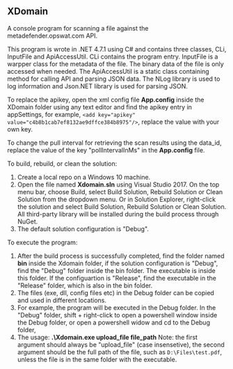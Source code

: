 ## XDomain
A console program for scanning a file against the metadefender.opswat.com API.

This program is wrote in .NET 4.7.1 using C# and contains three classes, CLi, InputFile and ApiAccessUtil. CLi contains the program entry. 
InputFile is a warpper class for the metadata of the file. The binary data of the file is only accessed when needed. The ApiAccessUtil is 
a static class containing method for calling API and parsing JSON data. The NLog library is used to log information and Json.NET library 
is used for parsing JSON. 

To replace the apikey, open the xml config file **App.config** inside the XDomain folder using any text editor and find the apikey entry 
in appSettings, for example, `<add key="apikey" value="c4b8b1cab7ef8132ae9dffce384b8975"/>`, replace the value with your own key.

To change the pull interval for retrieving the scan results using the data_id, replace the value of the key "pollIntervalInMs" in the 
**App.config** file.

To build, rebuild, or clean the solution:
1. Create a local repo on a Windows 10 machine.
2. Open the file named **Xdomain.sln** using Visual Studio 2017. On the top menu bar, choose Build, select Build Solution, Rebuild 
Solution or Clean Solution from the dropdown menu. Or in Solution Explorer, right-click the solution and select Build Solution, Rebuild 
Solution or Clean Solution. All third-party library will be installed during the build process through NuGet. 
3. The default solution configuration is "Debug".

To execute the program:
1. After the build process is successfully completed, find the folder named **bin** inside the Xdomain folder, if the solution configuration is "Debug", find the "Debug" folder inside the bin folder. The executable is inside this folder. If the configuartion is "Release", find the executable in the "Release" folder, which is also in the bin folder.
2. The files (exe, dll, config files etc) in the Debug folder can be copied and used in different locations.  
3. For example, the program will be executed in the Debug folder. In the "Debug" folder, shift + right-click to open a powershell window 
inside the Debug folder, or open a powershell widow and cd to the Debug folder, 
4. The usage: **.\Xdomain.exe upload_file file_path**   Note: the first argument should always be "upload_file" (case insensetive), the 
second argument should be the full path of the file, such as `D:\Files\test.pdf`, unless the file is in the same 
folder with the executable.  



